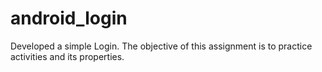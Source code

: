 # android_login
 Developed a simple Login. The objective of this assignment is to practice activities and its properties.
